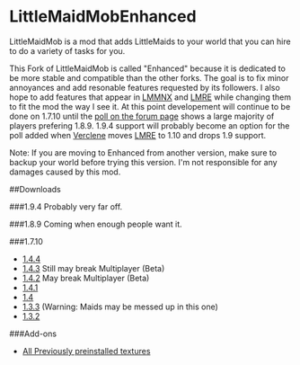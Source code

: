 # LittleMaidMobEnhanced

LittleMaidMob is a mod that adds LittleMaids to your world that you can hire to do a variety of tasks for you.

This Fork of LittleMaidMob is called "Enhanced" because it is dedicated to be more stable and compatible than the other forks. The goal is to fix minor annoyances and add resonable features requested by its followers. I also hope to add features that appear in [LMMNX](https://github.com/Verclene/LittleMaidMobNX) and [LMRE](https://github.com/Verclene/LittleMaidReengaged) while changing them to fit the mod the way I see it. At this point developement will continue to be done on 1.7.10 until the [poll on the forum page](http://www.minecraftforum.net/forums/mapping-and-modding/minecraft-mods/2656647-1-7-10-littlemaidmob-enhanced-now-with-add-on) shows a large majority of players prefering 1.8.9. 1.9.4 support will probably become an option for the poll added when [Verclene](https://github.com/Verclene) moves [LMRE](https://github.com/Verclene/LittleMaidReengaged) to 1.10 and drops 1.9 support.

Note: If you are moving to Enhanced from another version, make sure to backup your world before trying this version. I'm not responsible for any damages caused by this mod.

##Downloads

###1.9.4
Probably very far off.

###1.8.9
Coming when enough people want it.

###1.7.10
* [1.4.4](http://adf.ly/1bnnhc)
* [1.4.3](http://adf.ly/1Zzo9v) Still may break Multiplayer (Beta)
* [1.4.2](http://adf.ly/1ZrryI) May break Multiplayer (Beta)  
* [1.4.1](http://adf.ly/1ZPS9J)
* [1.4](http://adf.ly/1ZJ5dh)
* [1.3.3](http://adf.ly/1YdroI)  (Warning: Maids may be messed up in this one)
* [1.3.2](http://adf.ly/1YYyXj)

###Add-ons
* [All Previously preinstalled textures](http://adf.ly/1ZrsDX)